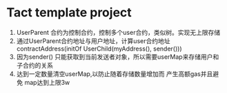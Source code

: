 # Tact template project


1. UserParent 合约为控制合约，控制多个user合约，类似树。实现无上限存储  
2. 通过UserParent合约地址与用户地址，计算user合约地址 contractAddress(initOf UserChild(myAddress(), sender()))
3. 因为sender() 只能获取到当前发送者对象，所以需要userMap来存储用户和子合约的关系
4. 达到一定数量清空userMap,以防止随着存储数量增加而 产生高额gas并且避免 map达到上限3w